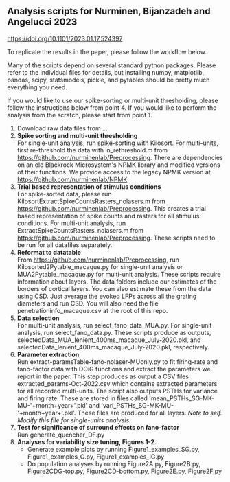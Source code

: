 ## Analysis scripts for Nurminen, Bijanzadeh and Angelucci 2023
https://doi.org/10.1101/2023.01.17.524397

To replicate the results in the paper, please follow the workflow below. 

Many of the scripts depend on several standard python packages. Please refer to the individual files for details, but installing numpy, matplotlib, pandas, scipy, statsmodels, pickle, and pytables should be pretty much everything you need.

If you would like to use our spike-sorting or multi-unit thresholding, please follow the instructions below from point 4. If you would like to perform the analysis from the scratch, please start from point 1.

1. Download raw data files from ...
2. **Spike sorting and multi-unit thresholding** <br /> For single-unit analysis, run spike-sorting with Kilosort. For multi-units, first re-threshold the data with ln_rethreshold.m from https://github.com/nurminenlab/Preprocessing. There are dependencies on an old Blackrock Microsystem's NPMK library and modified versions of their functions. We provide access to the legacy NPMK version at https://github.com/nurminenlab/NPMK
3. **Trial based representation of stimulus conditions** <br /> For spike-sorted data, please run KilosortExtractSpikeCountsRasters_nolasers.m from https://github.com/nurminenlab/Preprocessing. This creates a trial based representation of spike counts and rasters for all stimulus conditions. For multi-unit analysis, run ExtractSpikeCountsRasters_nolasers.m from https://github.com/nurminenlab/Preprocessing. These scripts need to be run for all datafiles separately.
4. **Reformat to datatable** <br /> From https://github.com/nurminenlab/Preprocessing, run Kilosorted2Pytable_macaque.py for single-unit analysis or MUA2Pytable_macaque.py for multi-unit analysis. These scripts require information about layers. The data folders include our estimates of the borders of cortical layers. You can also estimate these from the data using CSD. Just average the evoked LFPs across all the grating diameters and run CSD. You will also need the file penetrationinfo_macaque.csv at the root of this repo.
5. **Data selection** <br /> For multi-unit analysis, run select_fano_data_MUA.py. For single-unit analysis, run select_fano_data.py. These scripts produce as outputs, selectedData_MUA_lenient_400ms_macaque_July-2020.pkl, and selectedData_lenient_400ms_macaque_July-2020.pkl, respectively. 
6. **Parameter extraction** <br /> Run extract-paramsTable-fano-nolaser-MUonly.py to fit firing-rate and fano-factor data with DOiG functions and extract the parameters we report in the paper. This step produces as output a CSV files extracted_params-Oct-2022.csv which contains extracted parameters for all recorded multi-units. The script also outputs PSTHs for variance and firing rate. These are stored in files called 'mean_PSTHs_SG-MK-MU-'+month+year+'.pkl' and 'vari_PSTHs_SG-MK-MU-'+month+year+'.pkl'. These files are produced for all layers. *Note to self. Modify this file for single-units analysis*.
7. **Test for significance of surround effects on fano-factor** <br /> Run generate_quencher_DF.py
8. **Analyses for variability size tuning, Figures 1-2.** <br /> 
    - Generate example plots by running Figure1_examples_SG.py, Figure1_examples_G.py, Figure1_examples_IG.py
    - Do population analyses by running Figure2A.py, Figure2B.py, Figure2CDG-top.py, Figure2CD-bottom.py, Figure2E.py, Figure2F.py
        





